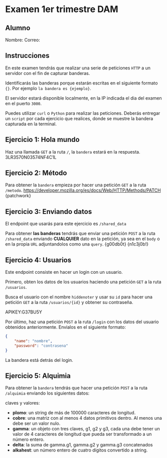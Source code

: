 # Examen 1er trimestre DAM

## Alumno

Nombre:
Correo:

## Instrucciones

En este examen tendrás que realizar una serie de peticiones `HTTP` a un servidor con el fin de capturar banderas.

Identificarás las banderas porque estarán escritas en el siguiente formato `{}`. Por ejemplo `la bandera es {ejemplo}`.

El servidor estará disponible localmente, en la IP indicada el dia del examen en el puerto `3000`.

Puedes utilizar `curl` o `Python` para realizar las peticiones. Deberás entregar un `script` por cada ejercicio que realices, donde se muestre la bandera capturada en la terminal.

## Ejercicio 1: Hola mundo

Haz una llamada `GET` a la ruta `/`, la `bandera` estará en la respuesta.
3LR3570N03574NF4C1L

## Ejercicio 2: Método

Para obtener la `bandera` empieza por hacer una petición `GET` a la ruta `/metodo`.
https://developer.mozilla.org/es/docs/Web/HTTP/Methods/PATCH
{patchwork}

## Ejercicio 3: Enviando datos

El endpoint que usarás para este ejercicio es `/shared_data`

Para obtener **las banderas** tendrás que enviar una petición `POST` a la ruta `/shared_data` enviando **CUALQUIER** dato en la petición, ya sea en el `body` o en la propia `URL` adjuntandolos como una `query`.
{g00db0t}
{n1c3j0b!}

## Ejercicio 4: Usuarios

Este endpoint consiste en hacer un login con un usuario.

Primero, obten los datos de los usuarios haciendo una petición `GET` a la ruta `/usuarios`.

Busca el usuario con el nombre `hiddenoter` y usar su `id` para hacer una petición `GET` a la ruta `/usuarios/{id}` y obtener su contraseña.

APIKEY:G37BU5Y

Por último, haz una petición `POST` a la ruta `/login` con los datos del usuario obtenidos anteriormente. Envialos en el siguiente formato:

```json
{
    "name": "nombre",
    "password": "contrasena"
}
```

La bandera está detrás del login.

## Ejercicio 5: Alquimia

Para obtener la `bandera` tendrás que hacer una petición `POST` a la ruta `/alquimia` enviando los siguientes datos:

claves y valores:
- **plomo**: un string de más de 100000 caracteres de longitud.
- **cobre**: una matriz con al menos 4 datos primitivos dentro. Al menos una debe ser un valor nulo.
- **gamma**: un objeto con tres claves, g1, g2 y g3, cada una debe tener un valor de 4 caracteres de longitud que pueda ser transformado a un número entero.
- **delta**: la suma de gamma.g1, gamma.g2 y gamma.g3 concatenados
- **alkahest**: un número entero de cuatro dígitos convertido a string.

